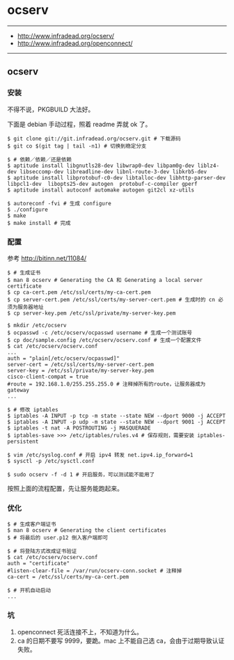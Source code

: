 # ocserv

---

+ http://www.infradead.org/ocserv/
+ http://www.infradead.org/openconnect/

---

## ocserv

### 安装

不得不说，PKGBUILD 大法好。

下面是 debian 手动过程，照着 readme 弄就 ok 了。

```
$ git clone git://git.infradead.org/ocserv.git # 下载源码
$ git co $(git tag | tail -n1) # 切换到稳定分支

$ # 依赖／依赖／还是依赖
$ aptitude install libgnutls28-dev libwrap0-dev libpam0g-dev liblz4-dev libseccomp-dev libreadline-dev libnl-route-3-dev libkrb5-dev
$ aptitude install libprotobuf-c0-dev libtalloc-dev libhttp-parser-dev libpcl1-dev  libopts25-dev autogen  protobuf-c-compiler gperf
$ aptitude install autoconf automake autogen git2cl xz-utils

$ autoreconf -fvi # 生成 configure
$ ./configure
$ make
$ make install # 完成
```

### 配置

参考 http://bitinn.net/11084/

```
$ # 生成证书
$ man 8 ocserv # Generating the CA 和 Generating a local server certificate
$ cp ca-cert.pem /etc/ssl/certs/my-ca-cert.pem
$ cp server-cert.pem /etc/ssl/certs/my-server-cert.pem # 生成时的 cn 必须为服务器地址
$ cp server-key.pem /etc/ssl/private/my-server-key.pem

$ mkdir /etc/ocserv
$ ocpasswd -c /etc/ocserv/ocpasswd username # 生成一个测试账号
$ cp doc/sample.config /etc/ocserv/ocserv.conf # 生成一个配置文件
$ cat /etc/ocserv/ocserv.conf
...
auth = "plain[/etc/ocserv/ocpasswd]"
server-cert = /etc/ssl/certs/my-server-cert.pem
server-key = /etc/ssl/private/my-server-key.pem
cisco-client-compat = true
#route = 192.168.1.0/255.255.255.0 # 注释掉所有的route，让服务器成为gateway
...

$ # 修改 iptables
$ iptables -A INPUT -p tcp -m state --state NEW --dport 9000 -j ACCEPT
$ iptables -A INPUT -p udp -m state --state NEW --dport 9001 -j ACCEPT
$ iptables -t nat -A POSTROUTING -j MASQUERADE
$ iptables-save >>> /etc/iptables/rules.v4 # 保存规则，需要安装 iptables-persistent

$ vim /etc/syslog.conf # 开启 ipv4 转发 net.ipv4.ip_forward=1
$ sysctl -p /etc/sysctl.conf

$ sudo ocserv -f -d 1 # 开启服务，可以测试能不能用了
```

按照上面的流程配置，先让服务能跑起来。

### 优化

```
$ # 生成客户端证书
$ man 8 ocserv # Generating the client certificates
$ # 将最后的 user.p12 倒入客户端即可

$ # 将登陆方式改成证书验证
$ cat /etc/ocserv/ocserv.conf
auth = "certificate"
#listen-clear-file = /var/run/ocserv-conn.socket # 注释掉
ca-cert = /etc/ssl/certs/my-ca-cert.pem

$ # 开机自动启动
...
```

### 坑

1. openconnect 死活连接不上，不知道为什么。
2. ca 的日期不要写 9999，要跪。mac 上不能自己选 ca，会由于过期导致认证失败。
